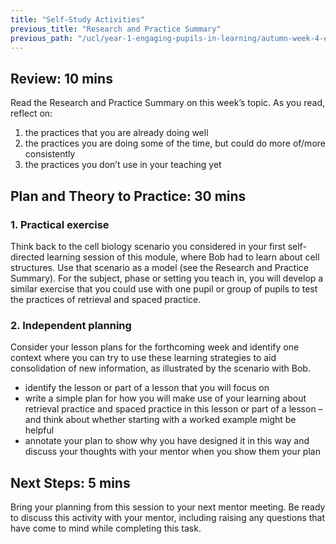 ```yaml
---
title: "Self-Study Activities"
previous_title: "Research and Practice Summary"
previous_path: "/ucl/year-1-engaging-pupils-in-learning/autumn-week-4-ect-research-and-practice-summary"
---
```


## Review: 10 mins

Read the Research and Practice Summary on this week’s topic. As you read, reflect on:

1. the practices that you are already doing well
2. the practices you are doing some of the time, but could do more of/more consistently
3. the practices you don’t use in your teaching yet

## Plan and Theory to Practice: 30 mins

### 1. Practical exercise

Think back to the cell biology scenario you considered in your first self-directed learning session of this module, where Bob had to learn about cell structures. Use that scenario as a model (see the Research and Practice Summary). For the subject, phase or setting you teach in, you will develop a similar exercise that you could use with one pupil or group of pupils to test the practices of retrieval and spaced practice.

### 2. Independent planning

Consider your lesson plans for the forthcoming week and identify one context where you can try to use these learning strategies to aid consolidation of new information, as illustrated by the scenario with Bob.

- identify the lesson or part of a lesson that you will focus on
- write a simple plan for how you will make use of your learning about retrieval practice and spaced practice in this lesson or part of a lesson – and think about whether starting with a worked example might be helpful
- annotate your plan to show why you have designed it in this way and discuss your thoughts with your mentor when you show them your plan

## Next Steps: 5 mins

Bring your planning from this session to your next mentor meeting. Be ready to discuss this activity with your mentor, including raising any questions that have come to mind while completing this task.
